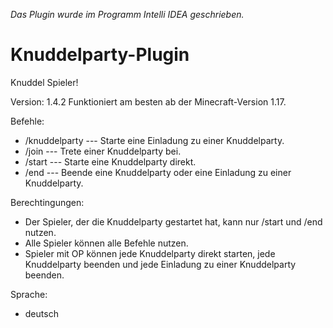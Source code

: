 *Das Plugin wurde im Programm Intelli IDEA geschrieben.*

# Knuddelparty-Plugin
Knuddel Spieler!

Version: 1.4.2
Funktioniert am besten ab der Minecraft-Version 1.17.

Befehle:
  - /knuddelparty                         --- Starte eine Einladung zu einer Knuddelparty.
  - /join                                 --- Trete einer Knuddelparty bei.
  - /start                                --- Starte eine Knuddelparty direkt.
  - /end                                  --- Beende eine Knuddelparty oder eine Einladung zu einer Knuddelparty.


Berechtingungen:
  - Der Spieler, der die Knuddelparty gestartet hat, kann nur /start und /end nutzen.
  - Alle Spieler können alle Befehle nutzen.
  - Spieler mit OP können jede Knuddelparty direkt starten, jede Knuddelparty beenden und jede Einladung zu einer Knuddelparty beenden.
  
  
Sprache:
  - deutsch
